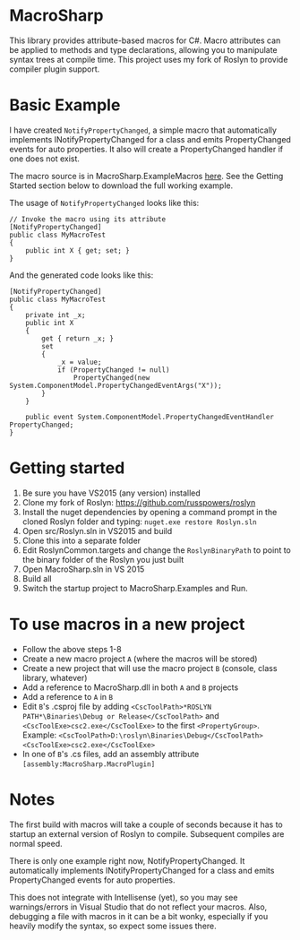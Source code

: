 # MacroSharp
This library provides attribute-based macros for C#.  Macro attributes can be applied to methods and type declarations, allowing you to manipulate syntax trees at compile time.  This project uses my fork of Roslyn to provide compiler plugin support.

# Basic Example
I have created `NotifyPropertyChanged`, a simple macro that automatically implements INotifyPropertyChanged for a class and emits PropertyChanged events for auto properties.  It also will create a PropertyChanged handler if one does not exist.

The macro source is in MacroSharp.ExampleMacros [here](https://github.com/russpowers/MacroSharp/blob/master/MacroSharp.ExampleMacros/NotifyPropertyChanged.cs).  See the Getting Started section below to download the full working example.

The usage of `NotifyPropertyChanged` looks like this:

	// Invoke the macro using its attribute
    [NotifyPropertyChanged]
    public class MyMacroTest
    {
        public int X { get; set; }
    }
    
And the generated code looks like this:

	[NotifyPropertyChanged]
    public class MyMacroTest
    {
    	private int _x;
        public int X 
        { 
        	get { return _x; }
            set
            {
            	_x = value;
                if (PropertyChanged != null)
                	PropertyChanged(new System.ComponentModel.PropertyChangedEventArgs("X"));
            }
        }
        
        public event System.ComponentModel.PropertyChangedEventHandler PropertyChanged;
    }

# Getting started
1. Be sure you have VS2015 (any version) installed
2. Clone my fork of Roslyn: https://github.com/russpowers/roslyn
3. Install the nuget dependencies by opening a command prompt in the cloned Roslyn folder and typing: `nuget.exe restore Roslyn.sln`
4. Open src/Roslyn.sln in VS2015 and build
5. Clone this into a separate folder
6. Edit RoslynCommon.targets and change the `RoslynBinaryPath` to point to the binary folder of the Roslyn you just built
7. Open MacroSharp.sln in VS 2015
8. Build all
9. Switch the startup project to MacroSharp.Examples and Run.

# To use macros in a new project
- Follow the above steps 1-8
- Create a new macro project `A` (where the macros will be stored)
- Create a new project that will use the macro project `B` (console, class library, whatever)
- Add a reference to MacroSharp.dll in both `A` and `B` projects
- Add a reference to `A` in `B`
- Edit `B`'s .csproj file by adding `<CscToolPath>*ROSLYN PATH*\Binaries\Debug or Release</CscToolPath>` and `<CscToolExe>csc2.exe</CscToolExe>` to the first `<PropertyGroup>`.  Example: `<CscToolPath>D:\roslyn\Binaries\Debug</CscToolPath>` `<CscToolExe>csc2.exe</CscToolExe>`
- In one of `B`'s .cs files, add an assembly attribute `[assembly:MacroSharp.MacroPlugin]`

# Notes

The first build with macros will take a couple of seconds because it has to startup an external version of Roslyn to compile.  Subsequent compiles are normal speed.

There is only one example right now, NotifyPropertyChanged.  It automatically implements INotifyPropertyChanged for a class and emits PropertyChanged events for auto properties.

This does not integrate with Intellisense (yet), so you may see warnings/errors in Visual Studio that do not reflect your macros.  Also, debugging a file with macros in it can be a bit wonky, especially if you heavily modify the syntax, so expect some issues there.